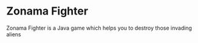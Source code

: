 Zonama Fighter
==============

Zonama Fighter is a Java game which helps you to destroy those invading aliens
